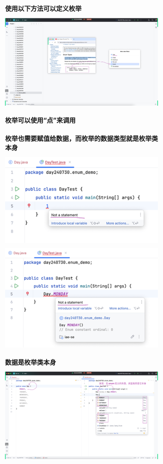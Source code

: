 ## 使用以下方法可以定义枚举

![1.png](1.png)

## 枚举可以使用“点”来调用

## 枚举也需要赋值给数据，而枚举的数据类型就是枚举类本身

![2.png](2.png)

![3.png](3.png)

## 数据是枚举类本身

![4.png](4.png)